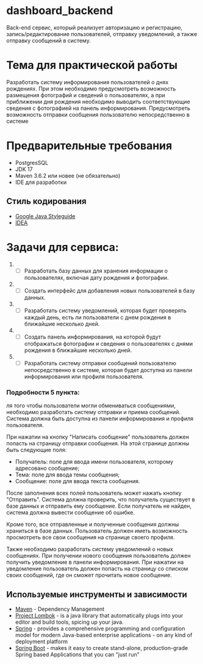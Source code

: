 # dashboard_backend
Back-end сервис, который реализует авторизацию и регистрацию, запись/редактирование пользователей, отправку уведомлений,
а также отправку сообщений в систему.

# Тема для практической работы
Разработать систему информирования пользователей о днях рождениях. При этом необходимо предусмотреть возможность размещения фотографий и сведений о пользователях, 
а при приближении дня рождения необходимо выводить соответствующие сведения с фотографией на панель информирования.
Предусмотреть возможность отправки сообщения пользователю непосредственно в системе

# Предварительные требования
- PostgresSQL
- JDK 17
- Maven 3.6.2 или новее (не обязательно)
- IDE для разработки

## Стиль кодирования
* [Google Java Styleguide](https://google.github.io/styleguide/javaguide.html)
* [IDEA](https://github.com/google/styleguide/blob/gh-pages/intellij-java-google-style.xml)

# Задачи для сервиса:
1. - [ ] Разработать базу данных для хранения информации о пользователях, включая дату рождения и фотографии.
2. - [ ] Создать интерфейс для добавления новых пользователей в базу данных.
3. - [ ] Разработать систему уведомлений, которая будет проверять каждый день, есть ли пользователи с днем рождения в ближайшие несколько дней.
4. - [ ] Создать панель информирования, на которой будут отображаться фотографии и сведения о пользователях с днями рождения в ближайшие несколько дней.
5. - [ ] Разработать систему отправки сообщений пользователю непосредственно в системе, которая будет доступна из панели информирования или профиля пользователя.

### Подробности 5 пункта:
ля того чтобы пользователи могли обмениваться сообщениями, необходимо разработать систему отправки и приема сообщений. Система должна быть доступна из панели информирования и профиля пользователя.

При нажатии на кнопку "Написать сообщение" пользователь должен попасть на страницу отправки сообщения. На этой странице должны быть следующие поля:

- Получатель: поле для ввода имени пользователя, которому адресовано сообщение;
- Тема: поле для ввода темы сообщения;
- Сообщение: поле для ввода текста сообщения.

После заполнения всех полей пользователь может нажать кнопку "Отправить". Система должна проверить, что получатель существует в базе данных и отправить ему сообщение. Если получатель не найден, система должна вывести сообщение об ошибке.

Кроме того, все отправленные и полученные сообщения должны храниться в базе данных. Пользователь должен иметь возможность просмотреть все свои сообщения на странице своего профиля.

Также необходимо разработать систему уведомлений о новых сообщениях. При получении нового сообщения пользователь должен получить уведомление в панели информирования. При нажатии на уведомление пользователь должен попасть на страницу со списком своих сообщений, где он сможет прочитать новое сообщение.

## Используемые инструменты и зависимости
* [Maven](https://maven.apache.org/) - Dependency Management
* [Project Lombok](https://projectlombok.org/) - is a java library that automatically plugs into your editor and build tools, spicing up your java.
* [Spring](https://spring.io/projects/spring) - provides a comprehensive programming and configuration model for modern Java-based enterprise applications - on any kind of deployment platform
* [Spring Boot](https://spring.io/projects/spring-boot) - makes it easy to create stand-alone, production-grade Spring based Applications that you can "just run"

